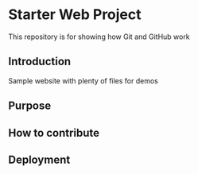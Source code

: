 # Starter Web Project

This repository is for showing how Git and GitHub work

## Introduction

Sample website with plenty of files for demos

## Purpose

## How to contribute

## Deployment